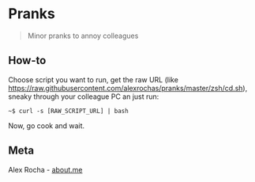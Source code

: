 # Pranks
> Minor pranks to annoy colleagues

## How-to

Choose script you want to run, get the raw URL (like https://raw.githubusercontent.com/alexrochas/pranks/master/zsh/cd.sh),
sneaky through your colleague PC an just run:
```
~$ curl -s [RAW_SCRIPT_URL] | bash
```
Now, go cook and wait.

## Meta

Alex Rocha - [about.me](http://about.me/alex.rochas)

